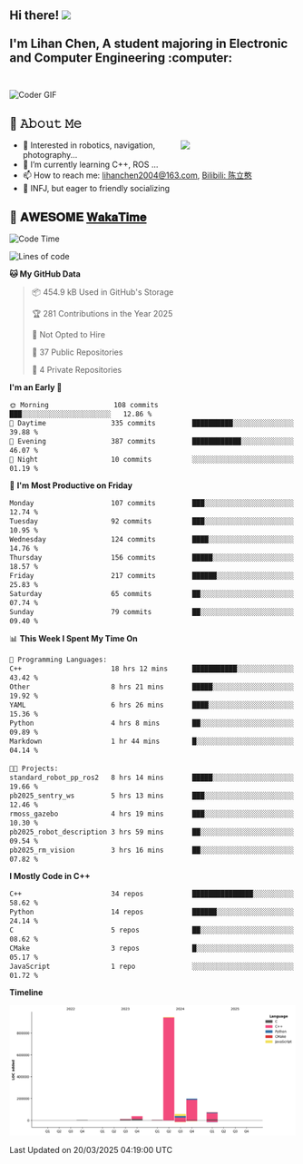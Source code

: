 <h2 align="left">
 <abc>
  <br>Hi there! <img src="https://user-images.githubusercontent.com/42378118/110234147-e3259600-7f4e-11eb-95be-0c4047144dea.gif" width="30"><br>
  <br> I'm Lihan Chen, A student majoring in Electronic and Computer Engineering :computer:<br>
  <br>
 </abc>
</h2>

<img align="center" src="https://media.giphy.com/media/SWoSkN6DxTszqIKEqv/giphy.gif" alt="Coder GIF" width="500">

## :book: 𝙰𝚋𝚘𝚞𝚝 𝙼𝚎

<img align="right" width="40%" src="https://github-readme-stats.vercel.app/api?username=LihanChen2004&show_icons=true&icon_color=CE1D2D&text_color=718096&bg_color=ffffff&hide_title=true" />

- 🌟 Interested in robotics, navigation, photography...
- 🌱 I’m currently learning C++, ROS ... 
- 📫 How to reach me: lihanchen2004@163.com, [Bilibili: 陈立憨](https://space.bilibili.com/170786212)
- 👯 INFJ, but eager to friendly socializing

## 📜 𝐀𝐖𝐄𝐒𝐎𝐌𝐄 [𝐖𝐚𝐤𝐚𝐓𝐢𝐦𝐞](https://github.com/anmol098/waka-readme-stats)

<!--START_SECTION:waka-->
![Code Time](http://img.shields.io/badge/Code%20Time-980%20hrs%2055%20mins-blue)

![Lines of code](https://img.shields.io/badge/From%20Hello%20World%20I%27ve%20Written-1.3%20million%20lines%20of%20code-blue)

**🐱 My GitHub Data** 

> 📦 454.9 kB Used in GitHub's Storage 
 > 
> 🏆 281 Contributions in the Year 2025
 > 
> 🚫 Not Opted to Hire
 > 
> 📜 37 Public Repositories 
 > 
> 🔑 4 Private Repositories 
 > 
**I'm an Early 🐤** 

```text
🌞 Morning                108 commits         ███░░░░░░░░░░░░░░░░░░░░░░   12.86 % 
🌆 Daytime                335 commits         ██████████░░░░░░░░░░░░░░░   39.88 % 
🌃 Evening                387 commits         ████████████░░░░░░░░░░░░░   46.07 % 
🌙 Night                  10 commits          ░░░░░░░░░░░░░░░░░░░░░░░░░   01.19 % 
```
📅 **I'm Most Productive on Friday** 

```text
Monday                   107 commits         ███░░░░░░░░░░░░░░░░░░░░░░   12.74 % 
Tuesday                  92 commits          ███░░░░░░░░░░░░░░░░░░░░░░   10.95 % 
Wednesday                124 commits         ████░░░░░░░░░░░░░░░░░░░░░   14.76 % 
Thursday                 156 commits         █████░░░░░░░░░░░░░░░░░░░░   18.57 % 
Friday                   217 commits         ██████░░░░░░░░░░░░░░░░░░░   25.83 % 
Saturday                 65 commits          ██░░░░░░░░░░░░░░░░░░░░░░░   07.74 % 
Sunday                   79 commits          ██░░░░░░░░░░░░░░░░░░░░░░░   09.40 % 
```


📊 **This Week I Spent My Time On** 

```text
💬 Programming Languages: 
C++                      18 hrs 12 mins      ███████████░░░░░░░░░░░░░░   43.42 % 
Other                    8 hrs 21 mins       █████░░░░░░░░░░░░░░░░░░░░   19.92 % 
YAML                     6 hrs 26 mins       ████░░░░░░░░░░░░░░░░░░░░░   15.36 % 
Python                   4 hrs 8 mins        ██░░░░░░░░░░░░░░░░░░░░░░░   09.89 % 
Markdown                 1 hr 44 mins        █░░░░░░░░░░░░░░░░░░░░░░░░   04.14 % 

🐱‍💻 Projects: 
standard_robot_pp_ros2   8 hrs 14 mins       █████░░░░░░░░░░░░░░░░░░░░   19.66 % 
pb2025_sentry_ws         5 hrs 13 mins       ███░░░░░░░░░░░░░░░░░░░░░░   12.46 % 
rmoss_gazebo             4 hrs 19 mins       ███░░░░░░░░░░░░░░░░░░░░░░   10.30 % 
pb2025_robot_description 3 hrs 59 mins       ██░░░░░░░░░░░░░░░░░░░░░░░   09.54 % 
pb2025_rm_vision         3 hrs 16 mins       ██░░░░░░░░░░░░░░░░░░░░░░░   07.82 % 
```

**I Mostly Code in C++** 

```text
C++                      34 repos            ███████████████░░░░░░░░░░   58.62 % 
Python                   14 repos            ██████░░░░░░░░░░░░░░░░░░░   24.14 % 
C                        5 repos             ██░░░░░░░░░░░░░░░░░░░░░░░   08.62 % 
CMake                    3 repos             █░░░░░░░░░░░░░░░░░░░░░░░░   05.17 % 
JavaScript               1 repo              ░░░░░░░░░░░░░░░░░░░░░░░░░   01.72 % 
```



**Timeline**

![Lines of Code chart](https://raw.githubusercontent.com/LihanChen2004/LihanChen2004/main/assets/bar_graph.png)


 Last Updated on 20/03/2025 04:19:00 UTC
<!--END_SECTION:waka-->

<!--
**LihanChen2004/LihanChen2004** is a ✨ _special_ ✨ repository because its `README.md` (this file) appears on your GitHub profile.

Here are some ideas to get you started:

- 🔭 I’m currently working on ...
- 🌱 I’m currently learning ...
- 👯 I’m looking to collaborate on ...
- 🤔 I’m looking for help with ...
- 💬 Ask me about ...
- 📫 How to reach me: ...
- 😄 Pronouns: ...
- ⚡ Fun fact: ...
-->
